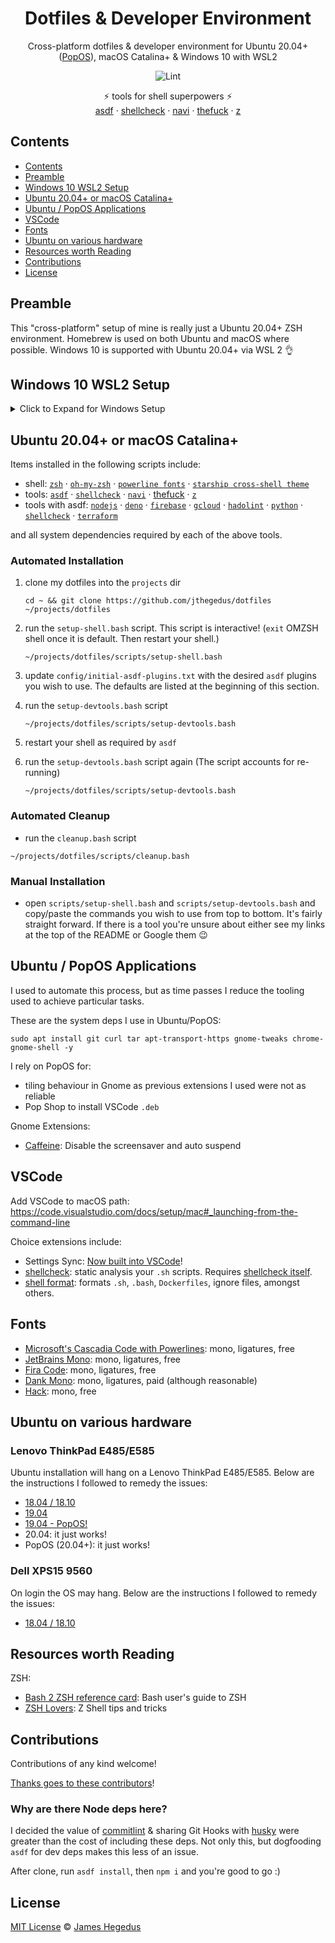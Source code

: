 <div align="center">

# Dotfiles & Developer Environment

Cross-platform dotfiles & developer environment for Ubuntu 20.04+ ([PopOS](https://pop.system76.com/)), macOS Catalina+ & Windows 10 with WSL2

![Lint](https://github.com/jthegedus/asdf-firebase/workflows/Lint/badge.svg)

⚡️ tools for shell superpowers ⚡️<br/>[asdf](https://github.com/asdf-vm/asdf) · [shellcheck](https://github.com/koalaman/shellcheck) · [navi](https://github.com/denisidoro/navi) · [thefuck](https://github.com/nvbn/thefuck) · [z](https://github.com/rupa/z)

</div>

## Contents

- [Contents](#contents)
- [Preamble](#preamble)
- [Windows 10 WSL2 Setup](#windows-10-wsl2-setup)
- [Ubuntu 20.04+ or macOS Catalina+](#ubuntu-2004-or-macos-catalina)
- [Ubuntu / PopOS Applications](#ubuntu--popos-applications)
- [VSCode](#vscode)
- [Fonts](#fonts)
- [Ubuntu on various hardware](#ubuntu-on-various-hardware)
- [Resources worth Reading](#resources-worth-reading)
- [Contributions](#contributions)
- [License](#license)

## Preamble

This "cross-platform" setup of mine is really just a Ubuntu 20.04+ ZSH environment. Homebrew is used on both Ubuntu and macOS where possible. Windows 10 is supported with Ubuntu 20.04+ via WSL 2 👌

## Windows 10 WSL2 Setup

<details>
<summary>Click to Expand for Windows Setup</summary>

### Enable WSL

1. press `windows key`
2. type `developer settings` & press `enter`
3. select `developer mode`
4. press `windows key`
5. type `turn windows features on or off` & press `enter`
6. check `Windows Subsystem for Linux` & then press `ok`
7. reboot

### Ubuntu 20.04 on Windows

Install the [Ubuntu 20.04 Shell](https://www.microsoft.com/en-us/p/ubuntu-2004-lts/9n6svws3rx71).

Boot the app and follow any instructions to setup your Ubuntu user profile.

Update Ubuntu deps with: `sudo apt-get update && sudo apt-get upgrade`

### Set WSL2 Version

In powershell (admin) set the WSL version for your Ubuntu shell:

```shell
# wsl --set-version <Distro> <Version>
wsl --set-version Ubuntu-20.04 2
```

Validate the correct WSL version is being used:

```shell
wsl --list --verbose
```

See the [development of WSL on GitHub](https://github.com/microsoft/WSL).

### Windows Terminal

Microsoft's new [Terminal application for Windows 10](https://www.microsoft.com/store/productId/9N0DX20HK701) is a modern terminal app with support for different shells, themes, tabs and unicode (read emoji) support.

See the [development of Terminal on GitHub](https://github.com/microsoft/terminal).

### VSCode with WSL 2

With VSCode's remote server feature, we now have native support for WSL within VSCode! Simply run `code .` from within a project folder in any terminal, if VSCode detects it needs to use WSL it will 💯 See the [docs for further information](https://code.visualstudio.com/docs/remote/wsl).

See the [VSCode remote server development on GitHub](https://github.com/microsoft/vscode-remote-release).

### Last Steps

Now that we have WSL 2 working and a Ubuntu 20.04 Bash shell we can essentially follow the below Ubuntu guide below ⬇️

</details>

## Ubuntu 20.04+ or macOS Catalina+

Items installed in the following scripts include:

- shell: [`zsh`](https://github.com/ohmyzsh/ohmyzsh/wiki/Installing-ZSH) · [`oh-my-zsh`](https://github.com/ohmyzsh/ohmyzsh) · [`powerline fonts`](https://github.com/powerline/fonts) · [`starship cross-shell theme`](https://starship.rs/)
- tools: [`asdf`](https://github.com/asdf-vm/asdf) · [`shellcheck`](https://github.com/koalaman/shellcheck) · [`navi`](https://github.com/denisidoro/navi) · [thefuck](https://github.com/nvbn/thefuck) · [`z`](https://github.com/rupa/z)
- tools with asdf: [`nodejs`](https://github.com/asdf-vm/asdf-nodejs) · [`deno`](https://github.com/asdf-community/asdf-deno) · [`firebase`](https://github.com/jthegedus/asdf-firebase) · [`gcloud`](https://github.com/jthegedus/asdf-gcloud) · [`hadolint`](https://github.com/looztra/asdf-hadolint) · [`python`](https://github.com/danhper/asdf-python) · [`shellcheck`](https://github.com/luizm/asdf-shellcheck) · [`terraform`](https://github.com/Banno/asdf-hashicorp)

and all system dependencies required by each of the above tools.

### Automated Installation

1. clone my dotfiles into the `projects` dir

   ```shell
   cd ~ && git clone https://github.com/jthegedus/dotfiles ~/projects/dotfiles
   ```

2. run the `setup-shell.bash` script. This script is interactive! (`exit` OMZSH shell once it is default. Then restart your shell.)

   ```shell
   ~/projects/dotfiles/scripts/setup-shell.bash
   ```

3. update `config/initial-asdf-plugins.txt` with the desired `asdf` plugins you wish to use. The defaults are listed at the beginning of this section.

4. run the `setup-devtools.bash` script

   ```shell
   ~/projects/dotfiles/scripts/setup-devtools.bash
   ```

5. restart your shell as required by `asdf`

6. run the `setup-devtools.bash` script again (The script accounts for re-running)

   ```shell
   ~/projects/dotfiles/scripts/setup-devtools.bash
   ```

### Automated Cleanup

- run the `cleanup.bash` script

```shell
~/projects/dotfiles/scripts/cleanup.bash
```

### Manual Installation

- open `scripts/setup-shell.bash` and `scripts/setup-devtools.bash` and copy/paste the commands you wish to use from top to bottom. It's fairly straight forward. If there is a tool you're unsure about either see my links at the top of the README or Google them 😉

## Ubuntu / PopOS Applications

I used to automate this process, but as time passes I reduce the tooling used to achieve particular tasks.

These are the system deps I use in Ubuntu/PopOS:

```shell
sudo apt install git curl tar apt-transport-https gnome-tweaks chrome-gnome-shell -y
```

I rely on PopOS for:

- tiling behaviour in Gnome as previous extensions I used were not as reliable
- Pop Shop to install VSCode `.deb`

Gnome Extensions:

- [Caffeine](https://extensions.gnome.org/extension/517/caffeine/): Disable the screensaver and auto suspend

## VSCode

Add VSCode to macOS path: https://code.visualstudio.com/docs/setup/mac#_launching-from-the-command-line

Choice extensions include:

- Settings Sync: [Now built into VSCode](https://code.visualstudio.com/docs/editor/settings-sync)!
- [shellcheck](https://marketplace.visualstudio.com/items?itemName=timonwong.shellcheck): static analysis your `.sh` scripts. Requires [shellcheck itself](https://github.com/koalaman/shellcheck#shellcheck---a-shell-script-static-analysis-tool).
- [shell format](https://github.com/foxundermoon/vs-shell-format): formats `.sh`, `.bash`, `Dockerfiles`, ignore files, amongst others.

## Fonts

- [Microsoft's Cascadia Code with Powerlines](https://github.com/microsoft/cascadia-code): mono, ligatures, free
- [JetBrains Mono](https://www.jetbrains.com/lp/mono/#how-to-install): mono, ligatures, free
- [Fira Code](https://github.com/tonsky/FiraCode): mono, ligatures, free
- [Dank Mono](https://dank.sh/): mono, ligatures, paid (although reasonable)
- [Hack](https://github.com/source-foundry/Hack): mono, free

## Ubuntu on various hardware

### Lenovo ThinkPad E485/E585

Ubuntu installation will hang on a Lenovo ThinkPad E485/E585. Below are the instructions I followed to remedy the issues:

- [18.04 / 18.10](https://medium.com/@jthegedus/ubuntu-18-04-lts-on-lenovo-thinkpad-e485-15e1d601473f)
- [19.04](https://medium.com/@jthegedus/ubuntu-19-04-lts-on-lenovo-thinkpad-e485-bf2d6cfd9cad)
- [19.04 - PopOS!](https://medium.com/@jthegedus/popos-19-04-on-lenovo-thinkpad-e485-ac3951199132)
- 20.04: it just works!
- PopOS (20.04+): it just works!

### Dell XPS15 9560

On login the OS may hang. Below are the instructions I followed to remedy the issues:

- [18.04 / 18.10](https://medium.com/@jthegedus/ubuntu-18-04-lts-on-a-dell-xps-db4dcee9a2f9)

## Resources worth Reading

ZSH:

- [Bash 2 ZSH reference card](http://www.bash2zsh.com/zsh_refcard/refcard.pdf): Bash user's guide to ZSH
- [ZSH Lovers](http://grml.org/zsh/zsh-lovers.html): Z Shell tips and tricks

## Contributions

Contributions of any kind welcome!

[Thanks goes to these contributors](https://github.com/jthegedus/dotfiles/graphs/contributors)!

### Why are there Node deps here?

I decided the value of [commitlint](https://commitlint.js.org/#/) & sharing Git Hooks with [husky](https://typicode.github.io/husky/#/) were greater than the cost of including these deps. Not only this, but dogfooding `asdf` for dev deps makes this less of an issue.

After clone, run `asdf install`, then `npm i` and you're good to go :)

## License

[MIT License](LICENSE) © [James Hegedus](https://github.com/jthegedus/)
